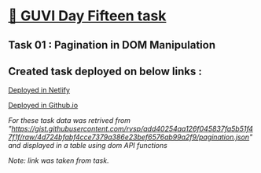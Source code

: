 # [🔗 GUVI Day Fifteen task](https://pagination-sk7.netlify.app/)

## Task 01 : Pagination in DOM Manipulation

## Created task deployed on below links :

<a href="https://pagination-sk7.netlify.app/" target="_blank">Deployed in Netlify</a>

<a href="https://suriya-k7.github.io/Guvi_Day_15_task_01_Pagination/" target="_blank">Deployed in Github.io</a>

<i>For these task data was retrived from "https://gist.githubusercontent.com/rvsp/add40254aa126f045837fa5b51f47f1f/raw/4d724bfabf4cce7379a386e23bef6576ab99a2f9/pagination.json" and displayed in a table using dom API functions</i>

<i>Note: link was taken from task.</i>
